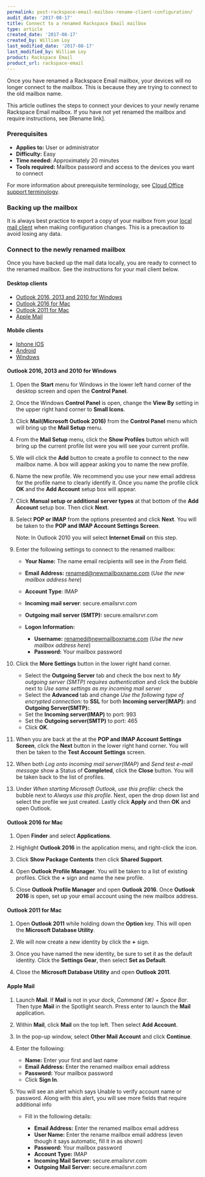 ```yaml
---
permalink: post-rackspace-email-mailbox-rename-client-configuration/
audit_date: '2017-08-17'
title: Connect to a renamed Rackspace Email mailbox
type: article
created_date: '2017-08-17'
created_by: William Loy
last_modified_date: '2017-08-17'
last_modified_by: William Loy
product: Rackspace Email
product_url: rackspace-email
---
```


Once you have renamed a Rackspace Email mailbox, your devices will no longer connect to the mailbox. This is because they are trying to connect to the old mailbox name.

This article outlines the steps to connect your devices to your newly rename Rackspace Email mailbox. If you have not yet renamed the mailbox and require instructions, see [Rename link].

### Prerequisites

- **Applies to:** User or administrator
- **Difficulty:** Easy
- **Time needed:** Approximately 20 minutes
- **Tools required:**  Mailbox password and access to the devices you want to connect

For more information about prerequisite terminology, see [Cloud Office support terminology](/how-to/cloud-office-support-terminology/).

### Backing up the mailbox

It is always best practice to export a copy of your mailbox from your [local mail client](/how-to/cloud-office-support-terminology/) when making configuration changes. This is a precaution to avoid losing any data.

### Connect to the newly renamed mailbox

Once you have backed up the mail data locally, you are ready to connect to the renamed mailbox. See the instructions for your mail client below.

#### Desktop clients
- [Outlook 2016, 2013 and 2010 for Windows](#outlook-2016-and-2013-for-windows)
- [Outlook 2016 for Mac](#)
- [Outlook 2011 for Mac](#)
- [Apple Mail](#)

#### Mobile clients

- [Iphone IOS](#)
- [Android](#)
- [Windows](#)


#### Outlook 2016, 2013 and 2010 for Windows

1. Open the **Start** menu for Windows in the lower left hand corner of the desktop screen and open the **Control Panel**.
2. Once the Windows **Control Panel** is open, change the **View By** setting in the upper right hand corner to **Small Icons**.
3. Click **Mail(Microsoft Outlook 2016)** from the **Control Panel** menu which will bring up the **Mail Setup** menu.

   <!--insert OL16windowsSC1.png-->

4. From the **Mail Setup** menu, click the **Show Profiles** button which will bring up the current profile list were you will see your current profile.

   <!--insert OL16windowsSC2.png-->

5. We will click the **Add** button to create a profile to connect to the new mailbox name. A box will appear asking you to name the new profile.

    <!--insert OL16windowsSC3.png-->

6. Name the new profile. We recommend you use your new email address for the profile name to clearly identify it. Once you name the profile click **OK** and the **Add Account** setup box will appear.

7. Click **Manual setup or additional server types** at that bottom of the **Add Account** setup box. Then click **Next**.

8. Select **POP or IMAP** from the options presented and click **Next**. You will be taken to the **POP and IMAP Account Settings Screen**.

    Note: In Outlook 2010 you will select **Internet Email** on this step.

9. Enter the following settings to connect to the renamed mailbox:

    - **Your Name:**  The name email recipients will see in the *From* field.
    - **Email Address:** renamed@newmailboxname.com   (*Use the new mailbox address here*)
    - **Account Type**: IMAP
    - **Incoming mail server**: secure.emailsrvr.com
    - **Outgoing mail server (SMTP):** secure.emailsrvr.com
    - **Logon Information:**

        - **Username:** renamed@newmailboxname.com (*Use the new mailbox address here*)
        - **Password:** Your mailbox password

10. Click the **More Settings** button in the lower right hand corner.

    - Select the **Outgoing Server** tab and check the box next to *My outgoing server (SMTP) requires authentication* and click the bubble next to *Use same settings as my incoming mail server*
    - Select the **Advanced** tab  and change *Use the following type of encrypted connection:* to **SSL** for both **Incoming server(IMAP):** and **Outgoing Server(SMTP):**.
    - Set the **Incoming server(IMAP)** to port: 993
    - Set the **Outgoing server(SMTP)** to port: 465
    - Click **OK**.

11. When you are back at the at the **POP and IMAP Account Settings Screen**, click the **Next** button in the lower right hand corner. You will then be taken to the **Test Account Settings** screen.

12. When both *Log onto incoming mail server(IMAP)* and *Send test e-mail message* show a Status of **Completed**, click the **Close** button. You will be taken back to the list of profiles.

    <!--insert OL16windowsSC3.png-->

13. Under *When starting Microsoft Outlook, use this profile:* check the bubble next to *Always use this profile*. Next, open the drop down list and select the profile we just created. Lastly click **Apply** and then **OK** and open Outlook.


#### Outlook 2016 for Mac

1. Open **Finder** and select **Applications**.

2. Highlight **Outlook 2016** in the application menu, and right-click the icon.

3. Click **Show Package Contents** then click **Shared Support**.

4. Open **Outlook Profile Manager**. You will be taken to a list of existing profiles. Click the **+** sign and name the new profile.

5. Close **Outlook Profile Manager** and open **Outlook 2016**. Once **Outlook 2016** is open, set up your email account using the new mailbox address.


#### Outlook 2011 for Mac

1. Open **Outlook 2011** while holding down the **Option** key. This will open the **Microsoft Database Utility**.

2. We will now create a new identity by click the **+** sign.

3. Once you have named the new identity, be sure to set it as the default identity. Click the **Settings Gear**, then select **Set as Default**.

4. Close the **Microsoft Database Utility** and open **Outlook 2011**.


#### Apple Mail


1. Launch **Mail**. If **Mail** is not in your dock, *Command (⌘) + Space Bar*. Then type **Mail** in the Spotlight search. Press enter to launch the **Mail** application.

2. Within **Mail**, click **Mail** on the top left. Then select **Add Account**.

3. In the pop-up window, select **Other Mail Account** and click **Continue**.

4. Enter the following:

    - **Name:** Enter your first and last name
    - **Email Address:** Enter the renamed mailbox email address
    - **Password:** Your mailbox password
    - Click **Sign In**.
5. You will see an alert which says Unable to verify account name or password. Along with this alert, you will see more fields that require additional info

    - Fill in the following details:

        - **Email Address:** Enter the renamed mailbox email address
        - **User Name:** Enter the rename mailbox email address (even though it says automatic, fill it in as shown)
        - **Password:** Your mailbox password
        - **Account Type:** IMAP
        - **Incoming Mail Server:** secure.emailsrvr.com
        - **Outgoing Mail Server:** secure.emailsrvr.com
